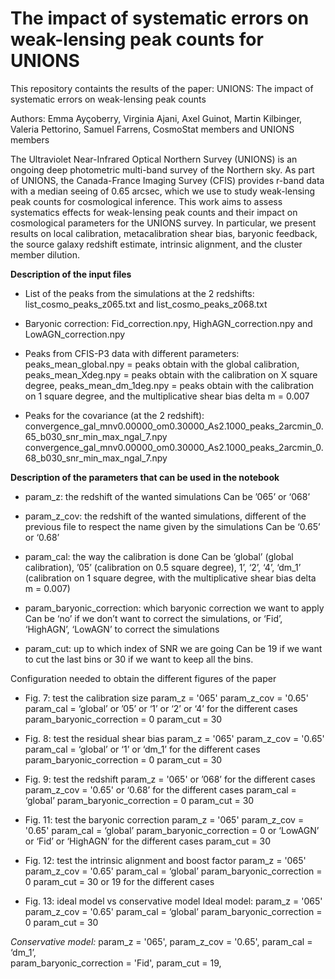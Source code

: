 # The impact of systematic errors on weak-lensing peak counts for UNIONS 

This repository containts the results of the paper: UNIONS: The impact of systematic errors on weak-lensing peak counts

Authors: Emma Ayçoberry, Virginia Ajani, Axel Guinot, Martin Kilbinger, Valeria Pettorino, Samuel Farrens, CosmoStat members and UNIONS members


The Ultraviolet Near-Infrared Optical Northern Survey (UNIONS) is an ongoing deep photometric multi-band survey of the Northern sky. As part of UNIONS, the Canada-France Imaging Survey (CFIS) provides r-band data with a median seeing of $0.65$ arcsec, which we use to study weak-lensing peak counts for cosmological inference.
This work aims to assess systematics effects for weak-lensing peak counts and their impact on cosmological parameters for the UNIONS survey. In particular, we present results on local calibration, metacalibration shear bias, baryonic feedback, the source galaxy redshift estimate, intrinsic alignment, and the cluster member dilution.



**Description of the input files**
- List of the peaks from the simulations at the 2 redshifts: 
list_cosmo_peaks_z065.txt and list_cosmo_peaks_z068.txt

- Baryonic correction:
Fid_correction.npy, HighAGN_correction.npy and LowAGN_correction.npy

- Peaks from CFIS-P3 data with different parameters:
peaks_mean_global.npy = peaks obtain with the global calibration, peaks_mean_Xdeg.npy = peaks obtain with the calibration on X square degree, peaks_mean_dm_1deg.npy = peaks obtain with the calibration on 1 square degree, and the multiplicative shear bias delta m = 0.007

- Peaks for the covariance (at the 2 redshift):
convergence_gal_mnv0.00000_om0.30000_As2.1000_peaks_2arcmin_0.65_b030_snr_min_max_ngal_7.npy
convergence_gal_mnv0.00000_om0.30000_As2.1000_peaks_2arcmin_0.68_b030_snr_min_max_ngal_7.npy

**Description of the parameters that can be used in the notebook**
- param_z: the redshift of the wanted simulations
Can be ’065’ or ‘068’

- param_z_cov: the redshift of the wanted simulations, different of the previous file to respect the name given by the simulations
Can be ‘0.65’ or ‘0.68’

- param_cal: the way the calibration is done
Can be ‘global’ (global calibration), ’05’ (calibration on 0.5 square degree), 1’, ‘2’, ‘4’, ‘dm_1’ (calibration on 1 square degree, with the multiplicative shear bias delta m = 0.007)

- param_baryonic_correction: which baryonic correction we want to apply
Can be ‘no’ if we don’t want to correct the simulations, or ‘Fid’, ‘HighAGN’, ‘LowAGN’ to correct the simulations

- param_cut: up to which index of SNR we are going
Can be 19 if we want to cut the last bins or 30 if we want to keep all the bins.

Configuration needed to obtain the different figures of the paper
- Fig. 7: test the calibration size
param_z = '065' 
param_z_cov = '0.65'
param_cal = ‘global’ or ’05’ or ‘1’ or ‘2’ or ‘4’ for the different cases
param_baryonic_correction = 0
param_cut = 30

- Fig. 8: test the residual shear bias
param_z = '065' 
param_z_cov = '0.65'
param_cal = ‘global’ or ‘1’ or ‘dm_1’ for the different cases
param_baryonic_correction = 0
param_cut = 30

- Fig. 9: test the redshift
param_z = '065' or ’068’ for the different cases
param_z_cov = '0.65' or ‘0.68’  for the different cases
param_cal = ‘global’ 
param_baryonic_correction = 0
param_cut = 30

- Fig. 11: test the baryonic correction
param_z = '065' 
param_z_cov = '0.65'
param_cal = ‘global’ 
param_baryonic_correction = 0 or ‘LowAGN’ or ‘Fid’ or ‘HighAGN’ for the different cases
param_cut = 30

- Fig. 12: test the intrinsic alignment and boost factor
param_z = '065' 
param_z_cov = '0.65' 
param_cal = ‘global’ 
param_baryonic_correction = 0
param_cut = 30 or 19 for the different cases

- Fig. 13: ideal model vs conservative model
Ideal model:
param_z = '065' 
param_z_cov = '0.65' 
param_cal = ‘global’ 
param_baryonic_correction = 0
param_cut = 30

*Conservative model:*
param_z = '065',
param_z_cov = '0.65', 
param_cal = ‘dm_1’,  
param_baryonic_correction = 'Fid', 
param_cut = 19, 
